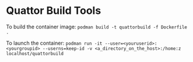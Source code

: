 # Quattor Build Tools

To build the container image:
```podman build -t quattorbuild -f Dockerfile .```

To launch the container:
```podman run -it --user=<youruserid>:<yourgroupid> --userns=keep-id -v <a_directory_on_the_host>:/home:z localhost/quattorbuild```
